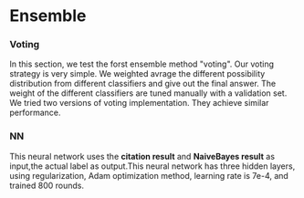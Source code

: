 # Ensemble
### Voting
In this section, we test the forst ensemble method "voting".
Our voting strategy is very simple. We weighted avrage the different possibility distribution from different classifiers and give out the final answer.
The weight of the different classifiers are tuned manually with a validation set. 
We tried two versions of voting implementation. They achieve similar performance.
### NN
This neural network uses the **citation result** and **NaiveBayes result** as input,the actual label as output.This neural network has three hidden layers, using regularization, Adam optimization method, learning rate is 7e-4, and trained 800 rounds.
